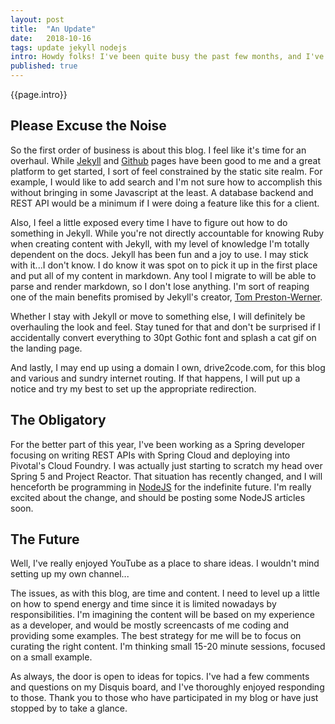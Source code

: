 ```yaml
---
layout: post
title:  "An Update"
date:   2018-10-16
tags: update jekyll nodejs
intro: Howdy folks! I've been quite busy the past few months, and I've unfortunately had to neglect this blog. I just want to let any readers I have out there know that this is still one of my active projects, update on my status, and talk about future plans.
published: true
---
```

{{page.intro}}

## Please Excuse the Noise

So the first order of business is about this blog. I feel like it's time for an overhaul. While [Jekyll](https://jekyllrb.com/) and [Github](https://pages.github.com/) pages have been good to me and a great platform to get started, I sort of feel constrained by the static site realm. For example, I would like to add search and I'm not sure how to accomplish this without bringing in some Javascript at the least. A database backend and REST API would be a minimum if I were doing a feature like this for a client.

Also, I feel a little exposed every time I have to figure out how to do something in Jekyll. While you're not directly accountable for knowing Ruby when creating content with Jekyll, with my level of knowledge I'm totally dependent on the docs. Jekyll has been fun and a joy to use. I may stick with it...I don't know. I do know it was spot on to pick it up in the first place and put all of my content in markdown. Any tool I migrate to will be able to parse and render markdown, so I don't lose anything. I'm sort of reaping one of the main benefits promised by Jekyll's creator, [Tom Preston-Werner](https://www.youtube.com/watch?v=BMve1OCKj6M).

Whether I stay with Jekyll or move to something else, I will definitely be overhauling the look and feel. Stay tuned for that and don't be surprised if I accidentally convert everything to 30pt Gothic font and splash a cat gif on the landing page.

And lastly, I may end up using a domain I own, drive2code.com, for this blog and various and sundry internet routing. If that happens, I will put up a notice and try my best to set up the appropriate redirection.

## The Obligatory

For the better part of this year, I've been working as a Spring developer focusing on writing REST APIs with Spring Cloud and deploying into Pivotal's Cloud Foundry. I was actually just starting to scratch my head over Spring 5 and Project Reactor. That situation has recently changed, and I will henceforth be programming in [NodeJS](https://nodejs.org) for the indefinite future. I'm really excited about the change, and should be posting some NodeJS articles soon.

## The Future

Well, I've really enjoyed YouTube as a place to share ideas. I wouldn't mind setting up my own channel...

The issues, as with this blog, are time and content. I need to level up a little on how to spend energy and time since it is limited nowadays by responsibilities. I'm imagining the content will be based on my experience as a developer, and would be mostly screencasts of me coding and providing some examples. The best strategy for me will be to focus on curating the right content. I'm thinking small 15-20 minute sessions, focused on a small example.

As always, the door is open to ideas for topics. I've had a few comments and questions on my Disquis board, and I've thoroughly enjoyed responding to those. Thank you to those who have participated in my blog or have just stopped by to take a glance.
